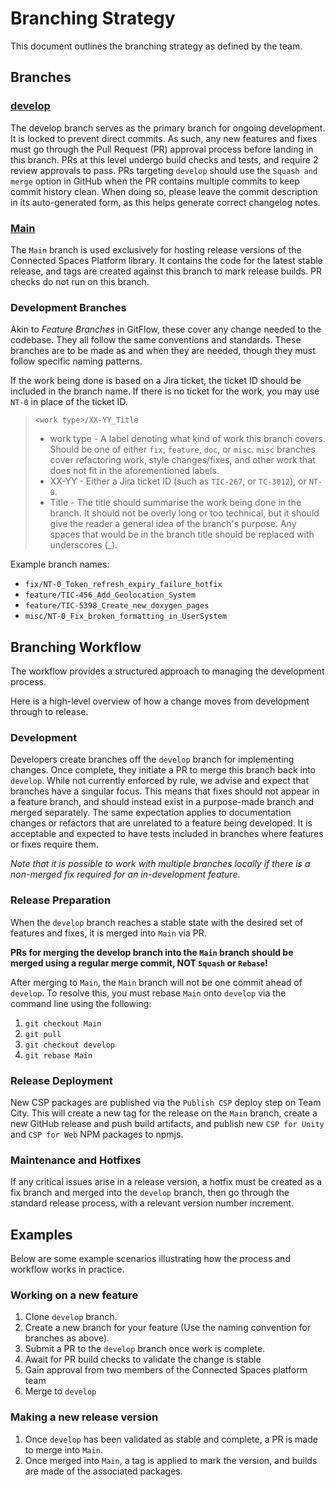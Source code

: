 # Branching Strategy

This document outlines the branching strategy as defined by the team.

## Branches

### [develop](https://github.com/magnopus-opensource/connected-spaces-platform/tree/develop)

The develop branch serves as the primary branch for ongoing development. It is locked to prevent direct commits. As such, any new features and fixes must go through the Pull Request (PR) approval process before landing in this branch. PRs at this level undergo build checks and tests, and require 2 review approvals to pass. PRs targeting `develop` should use the `Squash and merge` option in GitHub when the PR contains multiple commits to keep commit history clean. When doing so, please leave the commit description in its auto-generated form, as this helps generate correct changelog notes.

### [Main](https://github.com/magnopus-opensource/connected-spaces-platform/tree/Main)

The `Main` branch is used exclusively for hosting release versions of the Connected Spaces Platform library. It contains the code for the latest stable release, and tags are created against this branch to mark release builds. PR checks do not run on this branch.

### Development Branches

Akin to _Feature Branches_ in GitFlow, these cover any change needed to the codebase. They all follow the same conventions and standards. These branches are to be made as and when they are needed, though they must follow specific naming patterns.

If the work being done is based on a Jira ticket, the ticket ID should be included in the branch name. If there is no ticket for the work, you may use `NT-0` in place of the ticket ID.

> `<work type>/XX-YY_Title`
> * work type - A label denoting what kind of work this branch covers. Should be one of either `fix`, `feature`, `doc`, or `misc`. `misc` branches cover refactoring work, style changes/fixes, and other work that does not fit in the aforementioned labels.
> * XX-YY - Either a Jira ticket ID (such as `TIC-267`, or `TC-3012`), or `NT-0`.
> * Title - The title should summarise the work being done in the branch. It should not be overly long or too technical, but it should give the reader a general idea of the branch's purpose. Any spaces that would be in the branch title should be replaced with underscores (_).

Example branch names:

* `fix/NT-0_Token_refresh_expiry_failure_hotfix`
* `feature/TIC-456_Add_Geolocation_System`
* `feature/TIC-5398_Create_new_doxygen_pages`
* `misc/NT-0_Fix_broken_formatting_in_UserSystem`

## Branching Workflow

The workflow provides a structured approach to managing the development process.

Here is a high-level overview of how a change moves from development through to release.

### Development

Developers create branches off the `develop` branch for implementing changes. Once complete, they initiate a PR to merge this branch back into `develop`. While not currently enforced by rule, we advise and expect that branches have a singular focus.
This means that fixes should not appear in a feature branch, and should instead exist in a purpose-made branch and merged separately. The same expectation applies to documentation changes or refactors that are unrelated to a feature being developed. It is acceptable and expected to have tests included in branches where features or fixes require them.

*Note that it is possible to work with multiple branches locally if there is a non-merged fix required for an in-development feature.* 

### Release Preparation

When the `develop` branch reaches a stable state with the desired set of features and fixes, it is merged into `Main` via PR.

**PRs for merging the develop branch into the `Main` branch should be merged using a regular merge commit, NOT `Squash` or `Rebase`!**

After merging to `Main`, the `Main` branch will not be one commit ahead of `develop`. To resolve this, you must rebase `Main` onto `develop` via the command line using the following:
1. `git checkout Main`
2. `git pull`
3. `git checkout develop`
4. `git rebase Main`

### Release Deployment
New CSP packages are published via the `Publish CSP` deploy step on Team City. This will create a new tag for the release on the `Main` branch, create a new GitHub release and push build artifacts, and publish new `CSP for Unity` and `CSP for Web` NPM packages to npmjs. 

### Maintenance and Hotfixes

If any critical issues arise in a release version, a hotfix must be created as a fix branch and merged into the `develop` branch, then go through the standard release process, with a relevant version number increment.

## Examples

Below are some example scenarios illustrating how the process and workflow works in practice.

### Working on a new feature

1. Clone `develop` branch.
2. Create a new branch for your feature (Use the naming convention for branches as above).
3. Submit a PR to the `develop` branch once work is complete.
4. Await for PR build checks to validate the change is stable
5. Gain approval from two members of the Connected Spaces platform team
6. Merge to `develop`

### Making a new release version

1. Once `develop` has been validated as stable and complete, a PR is made to merge into `Main`.
2. Once merged into `Main`, a tag is applied to mark the version, and builds are made of the associated packages.
